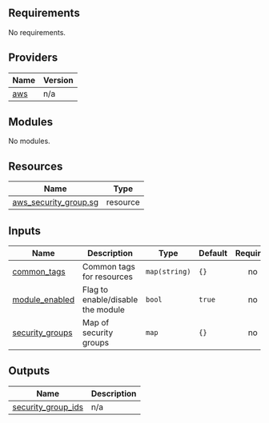 <!-- BEGIN_TF_DOCS -->
## Requirements

No requirements.

## Providers

| Name | Version |
|------|---------|
| <a name="provider_aws"></a> [aws](#provider\_aws) | n/a |

## Modules

No modules.

## Resources

| Name | Type |
|------|------|
| [aws_security_group.sg](https://registry.terraform.io/providers/hashicorp/aws/latest/docs/resources/security_group) | resource |

## Inputs

| Name | Description | Type | Default | Required |
|------|-------------|------|---------|:--------:|
| <a name="input_common_tags"></a> [common\_tags](#input\_common\_tags) | Common tags for resources | `map(string)` | `{}` | no |
| <a name="input_module_enabled"></a> [module\_enabled](#input\_module\_enabled) | Flag to enable/disable the module | `bool` | `true` | no |
| <a name="input_security_groups"></a> [security\_groups](#input\_security\_groups) | Map of security groups | `map` | `{}` | no |

## Outputs

| Name | Description |
|------|-------------|
| <a name="output_security_group_ids"></a> [security\_group\_ids](#output\_security\_group\_ids) | n/a |
<!-- END_TF_DOCS -->